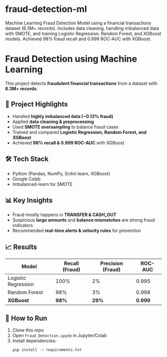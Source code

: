 # fraud-detection-ml
Machine Learning Fraud Detection Model using a financial transactions dataset (6.3M+ records). Includes data cleaning, handling imbalanced data with SMOTE, and training Logistic Regression, Random Forest, and XGBoost models. Achieved 98% fraud recall and 0.999 ROC-AUC with XGBoost.

# Fraud Detection using Machine Learning  

This project detects **fraudulent financial transactions** from a dataset with **6.3M+ records**.  

## 🚀 Project Highlights  
- Handled **highly imbalanced data (~0.13% fraud)**  
- Applied **data cleaning & preprocessing**  
- Used **SMOTE oversampling** to balance fraud cases  
- Trained and compared **Logistic Regression, Random Forest, and XGBoost**  
- Achieved **98% recall & 0.999 ROC-AUC** with XGBoost  

## 🛠 Tech Stack  
- Python (Pandas, NumPy, Scikit-learn, XGBoost)  
- Google Colab  
- Imbalanced-learn for SMOTE  

## 📊 Key Insights  
- Fraud mostly happens in **TRANSFER & CASH_OUT**  
- Suspicious **large amounts** and **balance mismatches** are strong fraud indicators  
- Recommended **real-time alerts & velocity rules** for prevention  

## 📈 Results  
| Model | Recall (Fraud) | Precision (Fraud) | ROC-AUC |
|-------|---------------|-------------------|--------|
| Logistic Regression | 100% | 2% | 0.995 |
| Random Forest | 98% | 3% | 0.998 |
| **XGBoost** | **98%** | **29%** | **0.999** |

## 📌 How to Run  
1. Clone this repo  
2. Open `Fraud_Detection.ipynb` in Jupyter/Colab  
3. Install dependencies:  
   ```bash
   pip install -r requirements.txt
